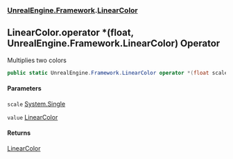 ### [UnrealEngine.Framework](./UnrealEngine-Framework.md 'UnrealEngine.Framework').[LinearColor](./LinearColor.md 'UnrealEngine.Framework.LinearColor')
## LinearColor.operator *(float, UnrealEngine.Framework.LinearColor) Operator
Multiplies two colors  
```csharp
public static UnrealEngine.Framework.LinearColor operator *(float scale, UnrealEngine.Framework.LinearColor value);
```
#### Parameters
<a name='UnrealEngine-Framework-LinearColor-op_Multiply(float_UnrealEngine-Framework-LinearColor)-scale'></a>
`scale` [System.Single](https://docs.microsoft.com/en-us/dotnet/api/System.Single 'System.Single')  
  
<a name='UnrealEngine-Framework-LinearColor-op_Multiply(float_UnrealEngine-Framework-LinearColor)-value'></a>
`value` [LinearColor](./LinearColor.md 'UnrealEngine.Framework.LinearColor')  
  
#### Returns
[LinearColor](./LinearColor.md 'UnrealEngine.Framework.LinearColor')  
